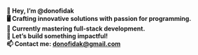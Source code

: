 **👋 Hey, I’m @donofidak**  
**🖥️ Crafting innovative solutions with passion for programming.**  
**🌱 Currently mastering full-stack development.**  
**🤝 Let’s build something impactful!**  
**📫 Contact me: donofidak@gmail.com**  
